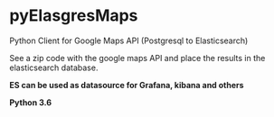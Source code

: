 # pyElasgresMaps
Python Client for Google Maps API (Postgresql to Elasticsearch)

See a zip code with the google maps API and place the results in the elasticsearch database.

**ES can be used as datasource for Grafana, kibana and others**

**Python 3.6**
